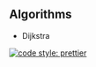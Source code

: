 ## Algorithms

-   Dijkstra
  
[![code style: prettier](https://img.shields.io/badge/code_style-prettier-ff69b4.svg?style=flat-square)](https://github.com/prettier/prettier)
